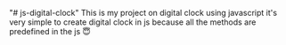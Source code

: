 "# js-digital-clock" 
This is my project on digital clock using javascript it's very simple to create digital clock in js because all the methods are predefined in the js 😇
